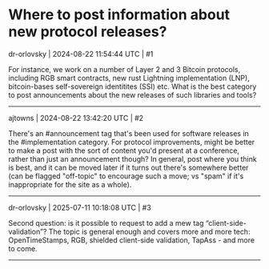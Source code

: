 # Where to post information about new protocol releases?

dr-orlovsky | 2024-08-22 11:54:44 UTC | #1

For instance, we work on a number of Layer 2 and 3 Bitcoin protocols, including RGB smart contracts, new rust Lightning implementation (LNP), bitcoin-bases self-sovereign identitites (SSI) etc. What is the best category to post announcements about the new releases of such libraries and tools?

-------------------------

ajtowns | 2024-08-22 13:42:20 UTC | #2

There's an #announcement tag that's been used for software releases in the #implementation category. For protocol improvements, might be better to make a post with the sort of content you'd present at a conference, rather than just an announcement though? In general, post where you think is best, and it can be moved later if it turns out there's somewhere better (can be flagged "off-topic" to encourage such a move; vs "spam" if it's inappropriate for the site as a whole).

-------------------------

dr-orlovsky | 2025-07-11 10:18:08 UTC | #3

Second question: is it possible to request to add a mew tag “client-side-validation”? The topic is general enough and covers more and more tech: OpenTimeStamps, RGB, shielded client-side validation, TapAss - and more to come.

-------------------------

